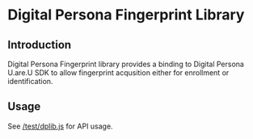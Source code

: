 # Digital Persona Fingerprint Library

## Introduction

Digital Persona Fingerprint library provides a binding to Digital Persona
U.are.U SDK to allow fingerprint acqusition either for enrollment or
identification.

## Usage

See [/test/dplib.js](/test/dplib.js) for API usage.